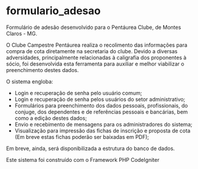 formulario_adesao
=================

Formulário de adesão desenvolvido para o Pentáurea Clube, de Montes Claros - MG.

O Clube Campestre Pentáurea realiza o recolimento das informações para compra de cota diretamente na secretaria do clube. 
Devido a diversas adversidades, principalmente relacionadas à caligrafia dos proponentes à sócio, foi desenvolvida esta
ferramenta para auxiliar e melhor viabilizar o preenchimento destes dados.

O sistema engloba:

  * Login e recuperação de senha pelo usuário comum;
  * Login e recuperação de senha pelos usuários do setor administrativo;
  * Formulários para preenchimento dos dados pessoais, profissionais, do conjuge, dos dependentes e de referências pessoais
  e bancárias, bem como a edição destes dados;
  * Envio e recebimento de mensagens para os administradores do sistema;
  * Visualização para impressão das fichas de inscrição e proposta de cota (Em breve estas fichas poderão ser baixadas em
  PDF);
  
Em breve, ainda, será disponibilizada a estrutura do banco de dados.

Este sistema foi construído com o Framework PHP CodeIgniter

